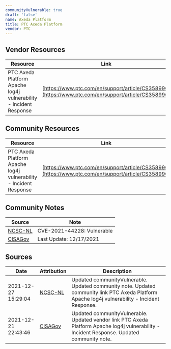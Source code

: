 ```yaml
---
communityVulnerable: true
draft: 'false'
name: Axeda Platform
title: PTC Axeda Platform
vendor: PTC
---
```


## Vendor Resources
| Resource | Link |
| --- | --- |
| PTC Axeda Platform Apache log4j vulnerability - Incident Response | [https://www.ptc.com/en/support/article/CS358990](https://www.ptc.com/en/support/article/CS358990) |

## Community Resources
| Resource | Link |
| --- | --- |
| PTC Axeda Platform Apache log4j vulnerability - Incident Response | [https://www.ptc.com/en/support/article/CS358990](https://www.ptc.com/en/support/article/CS358990) |

## Community Notes
| Source | Note |
| --- | --- |
| [NCSC-NL](https://github.com/NCSC-NL/log4shell/blob/main/software/README.md) | CVE-2021-44228: Vulnerable </ul> |
| [CISAGov](https://raw.githubusercontent.com/cisagov/log4j-affected-db/develop/README.md) | Last Update: 12/17/2021 |

## Sources
| Date | Attribution | Description |
| --- | --- | --- |
| 2021-12-27 15:29:04 | [NCSC-NL](https://github.com/NCSC-NL/log4shell/blob/main/software/README.md) | Updated communityVulnerable. Updated community note. Updated community link PTC Axeda Platform Apache log4j vulnerability - Incident Response.  |
| 2021-12-21 22:43:46 | [CISAGov](https://raw.githubusercontent.com/cisagov/log4j-affected-db/develop/README.md) | Updated communityVulnerable. Updated vendor link PTC Axeda Platform Apache log4j vulnerability - Incident Response. Updated community note.  |
